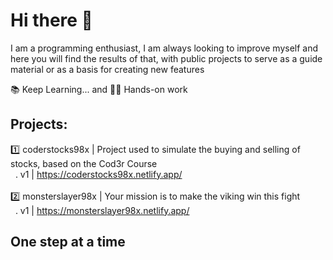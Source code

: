 # Hi there 👋

I am a programming enthusiast, I am always looking to improve myself and here you will find the results of that, with public projects to serve as a guide material or as a basis for creating new features

📚 Keep Learning... and 👷‍♂️ Hands-on work

## Projects:
1️⃣ coderstocks98x | Project used to simulate the buying and selling of stocks, based on the Cod3r Course <br>
&nbsp; . v1 | https://coderstocks98x.netlify.app/
<br>
<br>
2️⃣ monsterslayer98x | Your mission is to make the viking win this fight <br>
&nbsp; . v1 | https://monsterslayer98x.netlify.app/

## One step at a time

<!-- [![Top Langs](https://github-readme-stats.vercel.app/api/top-langs/?username=mat98)](https://https://github.com/mat98/mat98)
![Anurag's GitHub stats](https://github-readme-stats.vercel.app/api?username=mat98&count_private=true)
 -->
